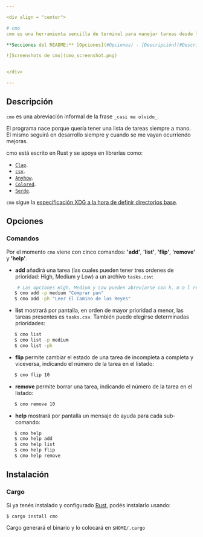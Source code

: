 ```yaml
---

<div align = "center">

# cmo
cmo es una herramienta sencilla de terminal para manejar tareas desde la consola. 

**Secciones del README:** [Opciones](#Opciones) - [Descripción](#Descripción) - [Instalación](#Instalación)

![Screenshots de cmo](cmo_screenshot.png)


</div>

---
```


## Descripción
`cmo` es una abreviación informal de la frase `_casi me olvido_`.

El programa nace porque quería tener una lista de tareas siempre a mano. El mismo seguirá en desarrollo siempre y cuando se me vayan ocurriendo mejoras.

cmo está escrito en Rust y se apoya en librerías como:
- [`Clap`](https://docs.rs/clap/latest/clap/).
- [`csv`](https://docs.rs/csv/latest/csv/).
- [`Anyhow`](https://docs.rs/anyhow/latest/anyhow/).
- [`Colored`](https://docs.rs/colored/latest/colored/).
- [`Serde`](https://docs.rs/serde/latest/serde/).

`cmo` sigue la [especificación XDG a la hora de definir directorios base](https://specifications.freedesktop.org/basedir-spec/basedir-spec-latest.html).

## Opciones
### Comandos
Por el momento `cmo` viene con cinco comandos: **'add'**, **'list'**, **'flip'**, **'remove'** y **'help'**.

- **add** añadirá una tarea (las cuales pueden tener tres ordenes de prioridad: High, Medium y Low) a un archivo `tasks.csv`:
``` bash
    # Las opciones High, Medium y Low pueden abreviarse con h, m o l respectivamente.
   $ cmo add -p medium "Comprar pan"
   $ cmo add -ph "Leer El Camino de los Reyes"
```
- **list** mostrará por pantalla, en orden de mayor prioridad a menor, las tareas presentes es `tasks.csv`. También puede elegirse determinadas prioridades: 
``` bash
   $ cmo list
   $ cmo list -p medium 
   $ cmo list -ph
```
- **flip** permite cambiar el estado de una tarea de incompleta a completa y viceversa, indicando el número de la tarea en el listado: 
``` bash
   $ cmo flip 10
```

- **remove** permite borrar una tarea, indicando el número de la tarea en el listado: 
``` bash
   $ cmo remove 10
```

- **help** mostrará por pantalla un mensaje de ayuda para cada sub-comando:
``` bash
   $ cmo help 
   $ cmo help add 
   $ cmo help list
   $ cmo help flip 
   $ cmo help remove
```

## Instalación
### Cargo
Si ya tenés instalado y configurado [Rust](https://www.rust-lang.org/), podés instalarlo usando:
```
$ cargo install cmo
```
Cargo generará el binario y lo colocará en `$HOME/.cargo`
